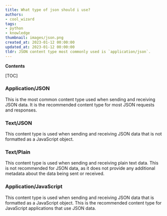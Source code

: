 ```yaml
---
title: What type of json should i use?
authors:
- cool_wizard
tags:
- python
- knowledge
thumbnail: images/json.png
created_at: 2023-01-12 00:00:00
updated_at: 2023-01-12 00:00:00
tldr: JSON content type most commonly used is `application/json`.
---
```


**Contents**

[TOC]

### Application/JSON
This is the most common content type used when sending and receiving JSON data. It is the recommended content type for most JSON requests and responses.

### Text/JSON
This content type is used when sending and receiving JSON data that is not formatted as a JavaScript object.

### Text/Plain
This content type is used when sending and receiving plain text data. This is not recommended for JSON data, as it does not provide any additional metadata about the data being sent or received.

### Application/JavaScript
This content type is used when sending and receiving JSON data that is formatted as a JavaScript object. This is the recommended content type for JavaScript applications that use JSON data.
